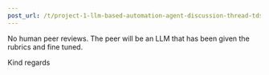 ```yaml
---
post_url: /t/project-1-llm-based-automation-agent-discussion-thread-tds-jan-2025/164277/643
---
```

No human peer reviews. The peer will be an LLM that has been given the rubrics and fine tuned.

Kind regards
